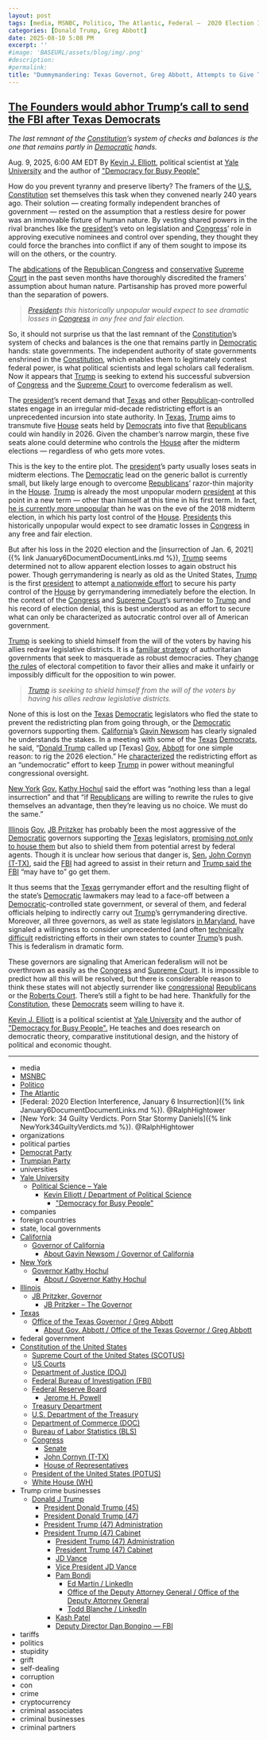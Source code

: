 ```yaml
---
layout: post
tags: [media, MSNBC, Politico, The Atlantic, Federal –  2020 Election Interference January 6 Insurrection. @RalphHightower, New York –  34 Guilty Verdicts. Porn Star Stormy Daniels. @RalphHightower, organizations, political parties, Democrat Party, Trumpian Party, universities, Yale University, Political Science – Yale, Kevin J. Elliott, “Democracy for Busy People”, companies, foreign countries, state local governments, California, Governor of California, About Gavin Newsom / Governor of California, New York, Governor Kathy Hochul, About / Governor Kathy Hochul, Illinois, JB Pritzker Governor, JB Pritzker – The Governor, Texas, Office of the Texas Governor / Greg Abbott, About Gov. Abbott / Office of the Texas Governor / Greg Abbott, federal government, Constitution of the United States, Supreme Court of the United States (SCOTUS), US Courts, Department of Justice (DOJ), Federal Bureau of Investigation (FBI), Federal Reserve Board, Jerome H. Powell, Treasury Department, U.S. Department of the Treasury, Department of Commerce (DOC), Bureau of Labor Statistics (BLS), Congress, Senate, John Cornyn (T-TX), House of Representatives, President of the United States (POTUS), White House (WH), Trump crime businesses, Donald J Trump, President Donald Trump (45), President Donald Trump (47), President Trump (47) Administration, President Trump (47) Cabinet, President Trump (47) Administration, President Trump (47) Cabinet, JD Vance, Vice President JD Vance, Pam Bondi, Ed Martin / LinkedIn, Office of the Deputy Attorney General / Office of the Deputy Attorney General, Todd Blanche / LinkedIn, Kash Patel, Deputy Director Dan Bongino — FBI, tariffs, politics, stupidity, grift, self-dealing, corruption, con, crime, cryptocurrency, criminal associates, criminal businesses, criminal partners]
categories: [Donald Trump, Greg Abbott]
date: 2025-08-10 5:08 PM
excerpt: ''
#image: 'BASEURL/assets/blog/img/.png'
#description:
#permalink:
title: "Dummymandering: Texas Governot, Greg Abbott, Attempts to Give Trump a Slim Majority in the House for 2026"
---
```



## [The Founders would abhor Trump’s call to send the FBI after Texas Democrats](https://www.msnbc.com/opinion/msnbc-opinion/trump-texas-democrats-gerrymandering-fbi-rcna223920)

*The last remnant of the [Constitution](https://constitution.congress.gov/)’s system of checks and balances is the one that remains partly in [Democratic](https://www.democrats.org/) hands.*

Aug. 9, 2025, 6:00 AM EDT
By [Kevin J. Elliott](https://politicalscience.yale.edu/people/kevin-elliott), political scientist at [Yale University](https://www.yale.edu/) and the author of ["Democracy for Busy People"](https://press.uchicago.edu/ucp/books/book/chicago/D/bo194847654.html)

How do you prevent tyranny and preserve liberty? The framers of the [U.S. Constitution](https://constitution.congress.gov/) set themselves this task when they convened nearly 240 years ago. Their solution — creating formally independent branches of government — rested on the assumption that a restless desire for power was an immovable fixture of human nature. By vesting shared powers in the rival branches like the [president](https://www.whitehouse.gov/)’s veto on legislation and [Congress](https://www.congress.gov/)’ role in approving executive nominees and control over spending, they thought they could force the branches into conflict if any of them sought to impose its will on the others, or the country.

The [abdications](https://www.nytimes.com/2025/03/14/us/politics/trump-republicans-congress-power.html) of the [Republican Congress](https://apnews.com/article/trump-congress-compliant-ceding-power-republicans-4508b5e6f893da17e9064426e6fefc6c) and [conservative](https://www.politico.com/newsletters/politico-nightly/2025/07/01/the-supreme-court-decision-that-unleashed-trump-00434342) [Supreme](https://apnews.com/article/supreme-court-trump-mass-firings-151e14da3186d34eab1923c45831c1b6) [Court](https://www.rollingstone.com/politics/political-commentary/trump-supreme-court-shadow-docket-emergency-agenda-1235394694/) in the past seven months have thoroughly discredited the framers’ assumption about human nature. Partisanship has proved more powerful than the separation of powers.

> *[President](https://www.whitehouse.gov/)s this historically unpopular would expect to see dramatic losses in [Congress](https://www.congress.gov/) in any free and fair election.*

So, it should not surprise us that the last remnant of the [Constitution](https://constitution.congress.gov/)’s system of checks and balances is the one that remains partly in [Democratic](https://www.democrats.org/) hands: state governments. The independent authority of state governments enshrined in the [Constitution](https://constitution.congress.gov/), which enables them to legitimately contest federal power, is what political scientists and legal scholars call federalism. Now it appears that [Trump](https://www.donaldjtrump.com/) is seeking to extend his successful subversion of [Congress](https://www.congress.gov/) and the [Supreme Court](https://www.supremecourt.gov/) to overcome federalism as well.

The [president](https://www.whitehouse.gov/)’s recent demand that [Texas](https://www.texas.gov/) and other [Republican](https://www.gop.com/)-controlled states engage in an irregular mid-decade redistricting effort is an unprecedented incursion into state authority. In [Texas](https://www.texas.gov/), [Trump](https://www.donaldjtrump.com/) aims to transmute five [House](https://www.house.gov/) seats held by [Democrats](https://www.democrats.org/) into five that [Republicans](https://www.gop.com/) could win handily in 2026. Given the chamber’s narrow margin, these five seats alone could determine who controls the [House](https://www.house.gov/) after the midterm elections — regardless of who gets more votes.

This is the key to the entire plot. The [president](https://www.whitehouse.gov/)’s party usually loses seats in midterm elections. The [Democratic](https//www.democrats.org/) lead on the generic ballot is currently small, but likely large enough to overcome [Republicans](https://www.gop.com/)’ razor-thin majority in the [House](https://www.house.gov/). [Trump](https://www.donaldjtrump.com/) is already the most unpopular modern [president](https://www.whitehouse.gov/) at this point in a new term — other than himself at this time in his first term. In fact, [he is currently more unpopular](https://news.gallup.com/poll/203198/presidential-approval-ratings-donald-trump.aspx) than he was on the eve of the 2018 midterm election, in which his party lost control of the [House](https://www.house.gov/). [Presidents](https://www.whitehouse.gov/) this historically unpopular would expect to see dramatic losses in [Congress](https://www.congress.gov/) in any free and fair election.

But after his loss in the 2020 election and the [insurrection of Jan. 6, 2021]({% link January6DocumentDocumentLinks.md %}), [Trump](https://www.donaldjtrump.com/) seems determined not to allow apparent election losses to again obstruct his power. Though gerrymandering is nearly as old as the United States, [Trump](https://www.donaldjtrump.com/) is the first [president](https://www.whitehouse.gov/) to attempt [a nationwide effort](https://www.nytimes.com/2025/08/06/us/politics/trump-republicans-states-redistricting.html) to secure his party control of the [House](https://www.house.gov/) by gerrymandering immediately before the election. In the context of the [Congress](https://www.congress.gov/) and [Supreme Court](https://www.supremecourt.gov/)’s surrender to [Trump](https://www.donaldjtrump.com/) and his record of election denial, this is best understood as an effort to secure what can only be characterized as autocratic control over all of American government.

[Trump](https://www.donaldjtrump.com/) is seeking to shield himself from the will of the voters by having his allies redraw legislative districts. It is a [familiar strategy](https://www.journalofdemocracy.org/news-and-updates/what-is-competitive-authoritarianism/) of authoritarian governments that seek to masquerade as robust democracies. They [change the rules](https://www.penguinrandomhouse.com/books/562246/how-democracies-die-by-steven-levitsky-and-daniel-ziblatt/) of electoral competition to favor their allies and make it unfairly or impossibly difficult for the opposition to win power.

> *[Trump](https://www.donaldjtrump.com/) is seeking to shield himself from the will of the voters by having his allies redraw legislative districts.*

None of this is lost on the [Texas](https://www.texas.gov/) [Democratic](https://www.democrats.org/) legislators who fled the state to prevent the redistricting plan from going through, or the [Democratic](https://www.democrats.org/) governors supporting them. [California](https://www.ca.gov/)’s [Gavin Newsom](https://www.gov.ca.gov/about/) has clearly signaled he understands the stakes. In a meeting with some of the [Texas](https://www.texas.gov/) [Democrats](https://www.democrats.org/), he said, “[Donald Trump](https://www.donaldjtrump.com/) called up [Texas] [Gov.](https://gov.texas.gov/) [Abbott](https://gov.texas.gov/governor-abbott) for one simple reason: to rig the 2026 election.” He [characterized](https://www.gov.ca.gov/2025/07/25/governor-newsom-meets-with-texas-state-leaders-amid-republican-efforts-to-gerrymander-state-to-let-trump-keep-wielding-power-without-restraint/) the redistricting effort as an “undemocratic” effort to keep [Trump](https://www.donaldjtrump.com/) in power without meaningful congressional oversight.

[New York](https://www.ny.gov/) [Gov.](https://www.governor.ny.gov/) [Kathy Hochul](https://www.governor.ny.gov/about-governor-hochul) said the effort was “nothing less than a legal insurrection” and that “if [Republicans](https://www.gop.com/) are willing to rewrite the rules to give themselves an advantage, then they’re leaving us no choice. We must do the same.”

[Illinois](https://www.illinois.gov/) [Gov.](https://gov.illinois.gov/) [JB Pritzker](https://gov.illinois.gov/about/the-governor.html) has probably been the most aggressive of the [Democratic](https://www.democrats.org/) governors supporting the [Texas](https://www.texas.gov/) legislators, [promising not only to house them](https://www.chicagotribune.com/2025/08/06/gov-jb-pritzker-colbert-texas-dems/) but also to shield them from potential arrest by federal agents. Though it is unclear how serious that danger is, [Sen.](https://www.senate.gov/) [John Cornyn (T-TX)](https://www.cornyn.senate.gov/), said the [FBI](https://www.fbi.gov/) had agreed to assist in their return and [Trump said the FBI](https://apnews.com/video/trump-says-fbi-may-have-to-help-bring-texas-democrats-back-to-state-988d1f4ba51848b29aca391a3f8285b6) “may have to” go get them.

It thus seems that the [Texas](https://www.texas.gov/) gerrymander effort and the resulting flight of the state’s [Democratic](https://www.democrats.org/) lawmakers may lead to a face-off between a [Democratic](https://www.democrats.org/)-controlled state government, or several of them, and federal officials helping to indirectly carry out [Trump](https://www.donaldjtrump.com/)’s gerrymandering directive. Moreover, all three governors, as well as state legislators [in Maryland](https://wjla.com/news/local/maryland-congressional-map-redistricting-legislation-texas-republicans-democrats-politics-donald-trump-census-david-moon-house-majority-leader-gop-2026-midterm-election-census-bureau-registered-voters-house-senate), have signaled a willingness to consider unprecedented (and often [technically](https://www.theatlantic.com/politics/archive/2025/08/democrats-redistricting-republicans-gerrymandering-texas/683775/) [difficult](https://www.politico.com/news/2025/07/26/dem-redistricting-00478136) redistricting efforts in their own states to counter [Trump](https://www.donaldjtrump.com/)’s push. This is federalism in dramatic form.

These governors are signaling that American federalism will not be overthrown as easily as the [Congress](https://www.congress.gov/) and [Supreme Court](https://www.supremecourt.gov/). It is impossible to predict how all this will be resolved, but there is considerable reason to think these states will not abjectly surrender like [congressional](https://www.congress.gov/,) [Republicans](https://www.gop.com/) or the [Roberts Court](https://www.supremecourt.gov/). There’s still a fight to be had here. Thankfully for the [Constitution](https://constitution.congress.gov/), these [Democrats](https://www.democrats.org/) seem willing to have it.

[Kevin J. Elliott](https://politicalscience.yale.edu/people/kevin-elliott) is a political scientist at [Yale University](https://www.yale.edu/) and the author of ["Democracy for Busy People".](https://press.uchicago.edu/ucp/books/book/chicago/D/bo194847654.html) He teaches and does research on democratic theory, comparative institutional design, and the history of political and economic thought.

----
- media
- [MSNBC](https://www.msnbc.com/)
- [Politico](https://www.politico.com/)
- [The Atlantic](https://www.theatlantic.com/) 
- [Federal: 2020 Election Interference, January 6 Insurrection]({% link January6DocumentDocumentLinks.md %}). @RalphHightower
- [New York: 34 Guilty Verdicts. Porn Star Stormy Daniels]({% link NewYork34GuiltyVerdicts.md %}). @RalphHightower
- organizations 
- political parties 
- [Democrat Party](https://www.democrats.org/)
- [Trumpian Party](https://www.gop.com/)
- universities 
- [Yale University](https://www.yale.edu/)
    - [Political Science – Yale](https://politicalscience.yale.edu/)
        - [Kevin Elliott / Department of Political Science](https://politicalscience.yale.edu/people/kevin-elliott)
            - ["Democracy for Busy People"](https://press.uchicago.edu/ucp/books/book/chicago/D/bo194847654.html)
- companies 
- foreign countries
- state, local governments
- [California](https://www.ca.gov/)
    - [Governor of California](https://www.gov.ca.gov/)
        - [About Gavin Newsom / Governor of California](https://www.gov.ca.gov/about/)
- [New York](https://www.ny.gov/)
    - [Governor Kathy Hochul](https://www.governor.ny.gov/)
        - [About / Governor Kathy Hochul](https://www.governor.ny.gov/about-governor-hochul)
- [Illinois](https://www.illinois.gov/)
    - [JB Pritzker, Governor](https://gov.illinois.gov/)
        - [JB Pritzker – The Governor](https://gov.illinois.gov/about/the-governor.html)
- [Texas](https://www.texas.gov/) 
    - [Office of the Texas Governor / Greg Abbott](https://gov.texas.gov/)
        - [About Gov. Abbott / Office of the Texas Governor / Greg Abbott](https://gov.texas.gov/governor-abbott)
- federal government 
- [Constitution of the United States](https://constitution.congress.gov/)
    - [Supreme Court of the United States (SCOTUS)](https://www.supremecourt.gov/)
    - [US Courts](https://www.uscourts.gov/)
    - [Department of Justice (DOJ)](https://www.justice.gov/)
    - [Federal Bureau of Investigation (FBI)](https://www.fbi.gov/)
    - [Federal Reserve Board](https://www.federalreserve.gov/)
        - [Jerome H. Powell](https://www.federalreserve.gov/aboutthefed/bios/board/powell.htm)
    - [Treasury Department](https://home.treasury.gov/)
    - [U.S. Department of the Treasury](https://home.treasury.gov/)
    - [Department of Commerce (DOC)](https://www.commerce.gov/)
    - [Bureau of Labor Statistics (BLS)](https://www.bls.gov/)
    - [Congress](https://www.congress.gov/)
        - [Senate](https://www.senate.gov/)
        - [John Cornyn (T-TX)](https://www.cornyn.senate.gov/)
        - [House of Representatives](https://www.house.gov/)
    - [President of the United States (POTUS)](https://www.whitehouse.gov/)
    - [White House (WH)](https://www.whitehouse.gov/)
- Trump crime businesses 
    - [Donald J Trump](https://www.donaldjtrump.com/)
         - [President Donald Trump (45)](https://trumpwhitehouse.archives.gov/)
        - [President Donald Trump (47)](https://www.whitehouse.gov/administration/donald-j-trump/)
        - [President Trump (47) Administration](https://www.whitehouse.gov/administration/)
        - [President Trump (47) Cabinet](https://www.whitehouse.gov/administration/the-cabinet/)
            - [President Trump (47) Administration](https://www.whitehouse.gov/administration/)
            - [President Trump (47) Cabinet](https://www.whitehouse.gov/administration/the-cabinet/)
            - [JD Vance](https://www.linkedin.com/in/jd-vance-770a9047/)
            - [Vice President JD Vance](https://www.whitehouse.gov/administration/jd-vance/)
            - [Pam Bondi](https://www.justice.gov/ag/staff-profile/meet-attorney-general)
                - [Ed Martin / LinkedIn](https://www.linkedin.com/in/edmartinjr/)
                - [Office of the Deputy Attorney General / Office of the Deputy Attorney General](https://www.justice.gov/dag)
                - [Todd Blanche / LinkedIn](https://www.linkedin.com/in/toddblanche/)
            - [Kash Patel](https://www.fbi.gov/about/leadership-and-structure/director-patel)
            - [Deputy Director Dan Bongino — FBI](https://www.fbi.gov/about/leadership-and-structure/deputy-director-dan-bongino)
- tariffs
- politics
- stupidity
- grift
- self-dealing
- corruption
- con
- crime
- cryptocurrency 
- criminal associates
- criminal businesses
- criminal partners

